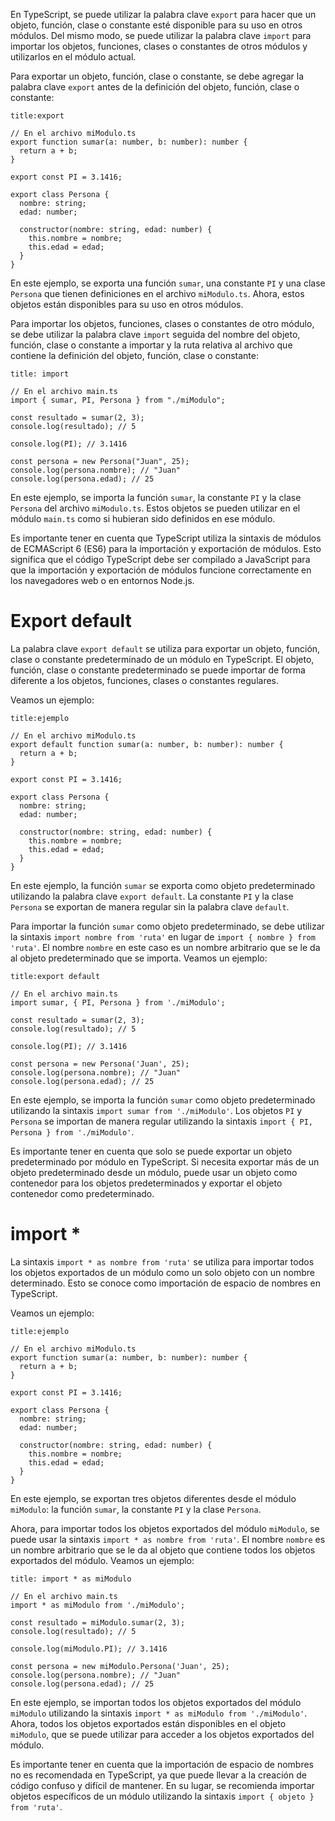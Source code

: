 En TypeScript, se puede utilizar la palabra clave `export` para hacer que un objeto, función, clase o constante esté disponible para su uso en otros módulos. Del mismo modo, se puede utilizar la palabra clave `import` para importar los objetos, funciones, clases o constantes de otros módulos y utilizarlos en el módulo actual.

Para exportar un objeto, función, clase o constante, se debe agregar la palabra clave `export` antes de la definición del objeto, función, clase o constante:

```ad-note
title:export
```
```
// En el archivo miModulo.ts
export function sumar(a: number, b: number): number {
  return a + b;
}

export const PI = 3.1416;

export class Persona {
  nombre: string;
  edad: number;
  
  constructor(nombre: string, edad: number) {
    this.nombre = nombre;
    this.edad = edad;
  }
}
```

En este ejemplo, se exporta una función `sumar`, una constante `PI` y una clase `Persona` que tienen definiciones en el archivo `miModulo.ts`. Ahora, estos objetos están disponibles para su uso en otros módulos.

Para importar los objetos, funciones, clases o constantes de otro módulo, se debe utilizar la palabra clave `import` seguida del nombre del objeto, función, clase o constante a importar y la ruta relativa al archivo que contiene la definición del objeto, función, clase o constante:

```ad-example
title: import
```
```
// En el archivo main.ts
import { sumar, PI, Persona } from "./miModulo";

const resultado = sumar(2, 3);
console.log(resultado); // 5

console.log(PI); // 3.1416

const persona = new Persona("Juan", 25);
console.log(persona.nombre); // "Juan"
console.log(persona.edad); // 25
```

En este ejemplo, se importa la función `sumar`, la constante `PI` y la clase `Persona` del archivo `miModulo.ts`. Estos objetos se pueden utilizar en el módulo `main.ts` como si hubieran sido definidos en ese módulo.

Es importante tener en cuenta que TypeScript utiliza la sintaxis de módulos de ECMAScript 6 (ES6) para la importación y exportación de módulos. Esto significa que el código TypeScript debe ser compilado a JavaScript para que la importación y exportación de módulos funcione correctamente en los navegadores web o en entornos Node.js.

# Export default

La palabra clave `export default` se utiliza para exportar un objeto, función, clase o constante predeterminado de un módulo en TypeScript. El objeto, función, clase o constante predeterminado se puede importar de forma diferente a los objetos, funciones, clases o constantes regulares.

Veamos un ejemplo:

```ad-example
title:ejemplo
```
```
// En el archivo miModulo.ts
export default function sumar(a: number, b: number): number {
  return a + b;
}

export const PI = 3.1416;

export class Persona {
  nombre: string;
  edad: number;
  
  constructor(nombre: string, edad: number) {
    this.nombre = nombre;
    this.edad = edad;
  }
}
```

En este ejemplo, la función `sumar` se exporta como objeto predeterminado utilizando la palabra clave `export default`. La constante `PI` y la clase `Persona` se exportan de manera regular sin la palabra clave `default`.

Para importar la función `sumar` como objeto predeterminado, se debe utilizar la sintaxis `import nombre from 'ruta'` en lugar de `import { nombre } from 'ruta'`. El nombre `nombre` en este caso es un nombre arbitrario que se le da al objeto predeterminado que se importa. Veamos un ejemplo:

```ad-note
title:export default
```
```
// En el archivo main.ts
import sumar, { PI, Persona } from './miModulo';

const resultado = sumar(2, 3);
console.log(resultado); // 5

console.log(PI); // 3.1416

const persona = new Persona('Juan', 25);
console.log(persona.nombre); // "Juan"
console.log(persona.edad); // 25
```

En este ejemplo, se importa la función `sumar` como objeto predeterminado utilizando la sintaxis `import sumar from './miModulo'`. Los objetos `PI` y `Persona` se importan de manera regular utilizando la sintaxis `import { PI, Persona } from './miModulo'`.

Es importante tener en cuenta que solo se puede exportar un objeto predeterminado por módulo en TypeScript. Si necesita exportar más de un objeto predeterminado desde un módulo, puede usar un objeto como contenedor para los objetos predeterminados y exportar el objeto contenedor como predeterminado.

# import *

La sintaxis `import * as nombre from 'ruta'` se utiliza para importar todos los objetos exportados de un módulo como un solo objeto con un nombre determinado. Esto se conoce como importación de espacio de nombres en TypeScript.

Veamos un ejemplo:

```ad-example
title:ejemplo
```
```
// En el archivo miModulo.ts
export function sumar(a: number, b: number): number {
  return a + b;
}

export const PI = 3.1416;

export class Persona {
  nombre: string;
  edad: number;
  
  constructor(nombre: string, edad: number) {
    this.nombre = nombre;
    this.edad = edad;
  }
}
```


En este ejemplo, se exportan tres objetos diferentes desde el módulo `miModulo`: la función `sumar`, la constante `PI` y la clase `Persona`.

Ahora, para importar todos los objetos exportados del módulo `miModulo`, se puede usar la sintaxis `import * as nombre from 'ruta'`. El nombre `nombre` es un nombre arbitrario que se le da al objeto que contiene todos los objetos exportados del módulo. Veamos un ejemplo:

```ad-note
title: import * as miModulo
```
```
// En el archivo main.ts
import * as miModulo from './miModulo';

const resultado = miModulo.sumar(2, 3);
console.log(resultado); // 5

console.log(miModulo.PI); // 3.1416

const persona = new miModulo.Persona('Juan', 25);
console.log(persona.nombre); // "Juan"
console.log(persona.edad); // 25
```

En este ejemplo, se importan todos los objetos exportados del módulo `miModulo` utilizando la sintaxis `import * as miModulo from './miModulo'`. Ahora, todos los objetos exportados están disponibles en el objeto `miModulo`, que se puede utilizar para acceder a los objetos exportados del módulo.

Es importante tener en cuenta que la importación de espacio de nombres no es recomendada en TypeScript, ya que puede llevar a la creación de código confuso y difícil de mantener. En su lugar, se recomienda importar objetos específicos de un módulo utilizando la sintaxis `import { objeto } from 'ruta'`.